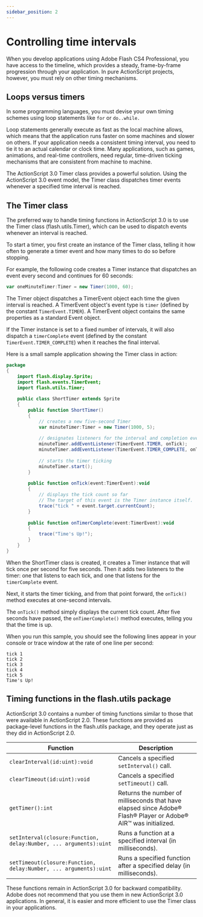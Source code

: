 ```yaml
---
sidebar_position: 2
---
```


# Controlling time intervals

When you develop applications using Adobe Flash CS4 Professional, you have
access to the timeline, which provides a steady, frame-by-frame progression
through your application. In pure ActionScript projects, however, you must rely
on other timing mechanisms.

## Loops versus timers

In some programming languages, you must devise your own timing schemes using
loop statements like `for` or `do..while.`

Loop statements generally execute as fast as the local machine allows, which
means that the application runs faster on some machines and slower on others. If
your application needs a consistent timing interval, you need to tie it to an
actual calendar or clock time. Many applications, such as games, animations, and
real-time controllers, need regular, time-driven ticking mechanisms that are
consistent from machine to machine.

The ActionScript 3.0 Timer class provides a powerful solution. Using the
ActionScript 3.0 event model, the Timer class dispatches timer events whenever a
specified time interval is reached.

## The Timer class

The preferred way to handle timing functions in ActionScript 3.0 is to use the
Timer class (flash.utils.Timer), which can be used to dispatch events whenever
an interval is reached.

To start a timer, you first create an instance of the Timer class, telling it
how often to generate a timer event and how many times to do so before stopping.

For example, the following code creates a Timer instance that dispatches an
event every second and continues for 60 seconds:

```actionscript
var oneMinuteTimer:Timer = new Timer(1000, 60);
```

The Timer object dispatches a TimerEvent object each time the given interval is
reached. A TimerEvent object's event type is `timer` (defined by the constant
`TimerEvent.TIMER`). A TimerEvent object contains the same properties as a
standard Event object.

If the Timer instance is set to a fixed number of intervals, it will also
dispatch a `timerComplete` event (defined by the constant
`TimerEvent.TIMER_COMPLETE`) when it reaches the final interval.

Here is a small sample application showing the Timer class in action:

```actionscript
package  
{ 
    import flash.display.Sprite; 
    import flash.events.TimerEvent; 
    import flash.utils.Timer; 
 
    public class ShortTimer extends Sprite 
    { 
        public function ShortTimer()  
        { 
            // creates a new five-second Timer 
            var minuteTimer:Timer = new Timer(1000, 5); 
             
            // designates listeners for the interval and completion events 
            minuteTimer.addEventListener(TimerEvent.TIMER, onTick); 
            minuteTimer.addEventListener(TimerEvent.TIMER_COMPLETE, onTimerComplete); 
             
            // starts the timer ticking 
            minuteTimer.start(); 
        } 
 
        public function onTick(event:TimerEvent):void  
        { 
            // displays the tick count so far 
            // The target of this event is the Timer instance itself. 
            trace("tick " + event.target.currentCount); 
        } 
 
        public function onTimerComplete(event:TimerEvent):void 
        { 
            trace("Time's Up!"); 
        } 
    } 
}
```

When the ShortTimer class is created, it creates a Timer instance that will tick
once per second for five seconds. Then it adds two listeners to the timer: one
that listens to each tick, and one that listens for the `timerComplete` event.

Next, it starts the timer ticking, and from that point forward, the `onTick()`
method executes at one-second intervals.

The `onTick()` method simply displays the current tick count. After five seconds
have passed, the `onTimerComplete()` method executes, telling you that the time
is up.

When you run this sample, you should see the following lines appear in your
console or trace window at the rate of one line per second:

```
tick 1 
tick 2 
tick 3 
tick 4 
tick 5 
Time's Up!
```

## Timing functions in the flash.utils package

ActionScript 3.0 contains a number of timing functions similar to those that
were available in ActionScript 2.0. These functions are provided as
package-level functions in the flash.utils package, and they operate just as
they did in ActionScript 2.0.

| Function                                                          | Description                                                                                                     |
| ----------------------------------------------------------------- | --------------------------------------------------------------------------------------------------------------- |
| `clearInterval(id:uint):void`                                     | Cancels a specified `setInterval()` call.                                                                       |
| `clearTimeout(id:uint):void`                                      | Cancels a specified `setTimeout()` call.                                                                        |
| `getTimer():int`                                                  | Returns the number of milliseconds that have elapsed since Adobe® Flash® Player or Adobe® AIR™ was initialized. |
| `setInterval(closure:Function, delay:Number, ... arguments):uint` | Runs a function at a specified interval (in milliseconds).                                                      |
| `setTimeout(closure:Function, delay:Number, ... arguments):uint`  | Runs a specified function after a specified delay (in milliseconds).                                            |

These functions remain in ActionScript 3.0 for backward compatibility. Adobe
does not recommend that you use them in new ActionScript 3.0 applications. In
general, it is easier and more efficient to use the Timer class in your
applications.
